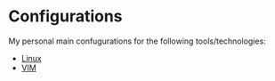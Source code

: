 # Configurations

My personal main confugurations for the following tools/technologies:

- [Linux](linux/README.md)
- [VIM](vim/README.md)
